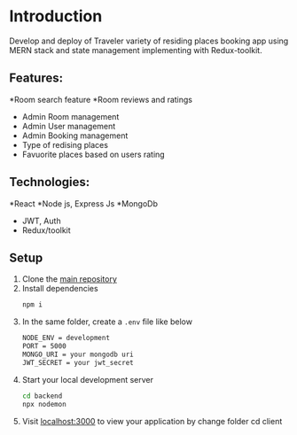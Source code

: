# Introduction
Develop and deploy of Traveler variety of residing places booking app using MERN stack and state management implementing with Redux-toolkit.

## Features:
*Room search feature
*Room reviews and ratings
* Admin Room management
* Admin User management
* Admin Booking management
* Type of redising places
* Favuorite places based on users rating

## Technologies:
*React
*Node js, Express Js
*MongoDb
* JWT, Auth
* Redux/toolkit


## Setup
1. Clone the [main repository](https://github.com/MERN-full-stack-hotel-booking-app) 
2. Install dependencies
   ```bash
   npm i
   ```
3. In the same folder, create a `.env` file  like below
   ``` bash
   NODE_ENV = development
   PORT = 5000
   MONGO_URI = your mongodb uri
   JWT_SECRET = your jwt_secret
   ```
4. Start your local development server
   ``` bash
   cd backend
   npx nodemon
   ```
5. Visit [localhost:3000](http://localhost:3000) to view your application by change folder cd client



